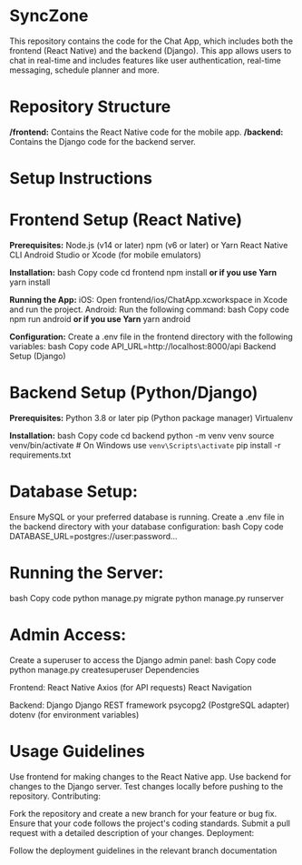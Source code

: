 # SyncZone
This repository contains the code for the Chat App, which includes both the frontend (React Native) and the backend (Django). This app allows users to chat in real-time and includes features like user authentication, real-time messaging, schedule planner and more.

# Repository Structure
**/frontend:** Contains the React Native code for the mobile app.
**/backend:** Contains the Django code for the backend server.


# Setup Instructions
# Frontend Setup (React Native)
**Prerequisites:**
Node.js (v14 or later)
npm (v6 or later) or Yarn
React Native CLI
Android Studio or Xcode (for mobile emulators)

**Installation:**
bash
Copy code
cd frontend
npm install
**or if you use Yarn**
yarn install

**Running the App:**
iOS: Open frontend/ios/ChatApp.xcworkspace in Xcode and run the project.
Android: Run the following command:
bash
Copy code
npm run android
**or if you use Yarn**
yarn android

**Configuration:**
Create a .env file in the frontend directory with the following variables:
bash
Copy code
API_URL=http://localhost:8000/api
Backend Setup (Django)

# Backend Setup (Python/Django)
**Prerequisites:**
Python 3.8 or later
pip (Python package manager)
Virtualenv

**Installation:**
bash
Copy code
cd backend
python -m venv venv
source venv/bin/activate  # On Windows use `venv\Scripts\activate`
pip install -r requirements.txt

# Database Setup:

Ensure MySQL or your preferred database is running.
Create a .env file in the backend directory with your database configuration:
bash
Copy code
DATABASE_URL=postgres://user:password...

# Running the Server:
bash
Copy code
python manage.py migrate
python manage.py runserver

# Admin Access:
Create a superuser to access the Django admin panel:
bash
Copy code
python manage.py createsuperuser
Dependencies

Frontend:
React Native
Axios (for API requests)
React Navigation

Backend:
Django
Django REST framework
psycopg2 (PostgreSQL adapter)
dotenv (for environment variables)

# Usage Guidelines
Use frontend for making changes to the React Native app.
Use backend for changes to the Django server.
Test changes locally before pushing to the repository.
Contributing:

Fork the repository and create a new branch for your feature or bug fix.
Ensure that your code follows the project's coding standards.
Submit a pull request with a detailed description of your changes.
Deployment:

Follow the deployment guidelines in the relevant branch documentation
